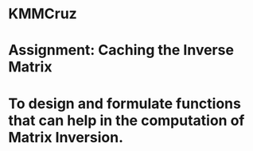# KMMCruz
# Assignment: Caching the Inverse Matrix
# To design and formulate functions that can help in the computation of Matrix Inversion.


